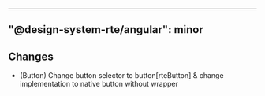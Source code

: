 ---
  "@design-system-rte/angular": minor
  ---
  
  ## Changes

- (Button) Change button selector to button[rteButton] & change implementation to native button without wrapper
